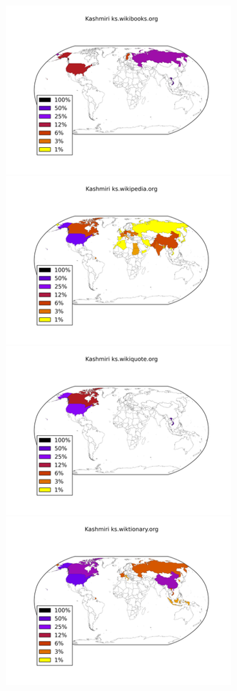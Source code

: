 ![](/images/Kashmiri-ks.wikibooks.org.png)
![](/images/Kashmiri-ks.wikipedia.org.png)
![](/images/Kashmiri-ks.wikiquote.org.png)
![](/images/Kashmiri-ks.wiktionary.org.png)
